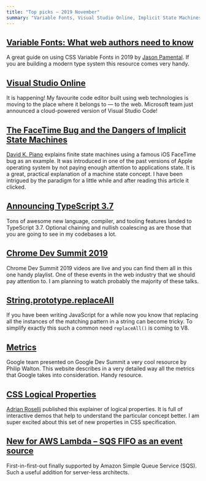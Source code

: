 ```yaml
---
title: "Top picks — 2019 November"
summary: "Variable Fonts, Visual Studio Online, Implicit State Machines, TypeScript 3.7, Chrome Dev Summit 2019, new methods on String prototype, Google Metrics, CSS Logical Properties, AWS FIFO SQS and more…"
---
```


## [Variable Fonts: What web authors need to know](https://rwt.io/typography-tips/variable-fonts-what-web-authors-need-know)

A great guide on using CSS Variable Fonts in 2019 by [Jason Pamental](https://twitter.com/jpamental). If you are building a modern type system this resource comes very handy.

## [Visual Studio Online](https://visualstudio.microsoft.com/services/visual-studio-online/)

It is happening! My favourite code editor built using web technologies is moving to the place where it belongs to — to the web. Microsoft team just announced a cloud-powered version of Visual Studio Code!

## [The FaceTime Bug and the Dangers of Implicit State Machines](https://medium.com/@DavidKPiano/the-facetime-bug-and-the-dangers-of-implicit-state-machines-a5f0f61bdaa2)

[David K. Piano](https://twitter.com/DavidKPiano) explains finite state machines using a famous iOS FaceTime bug as an example. It was introduced in one of the past versions of Apple operating system by not paying enough attention to applications state. It is a great, practical explanation of a machine state concept. I have been intrigued by the paradigm for a little while and after reading this article it clicked.

## [Announcing TypeScript 3.7](https://devblogs.microsoft.com/typescript/announcing-typescript-3-7/)

Tons of awesome new language, compiler, and tooling features landed to TypeScript 3.7. Optional chaining and nullish coalescing as are those that you are going to see in my codebases a lot.

## [Chrome Dev Summit 2019](https://www.youtube.com/playlist?list=PLNYkxOF6rcIDA1uGhqy45bqlul0VcvKMr)

Chrome Dev Summit 2019 videos are live and you can find them all in this one handy playlist. One of these events in the web industry that we should pay attention to. I am planning to watch probably the majority of these talks.

## [String.prototype.replaceAll](https://v8.dev/features/string-replaceall)

If you have been writing JavaScript for a while now you know that replacing all the instances of the matching pattern in a string can become tricky. To simplify exactly this such a common need `replaceAll()` is coming to V8.

## [Metrics](https://web.dev/metrics/)

Google team presented on Google Dev Summit a very cool resource by Philip Walton. This website describes in a very detailed way all the metrics that Google takes into consideration. Handy resource.

## [CSS Logical Properties](https://adrianroselli.com/2019/11/css-logical-properties.html)

[Adrian Roselli](https://twitter.com/aardrian) published this explainer of logical properties. It is full of interactive demos that help to understand the particular concept better. I am super excited about this set of new properties in CSS specification.

## [New for AWS Lambda – SQS FIFO as an event source](https://aws.amazon.com/blogs/compute/new-for-aws-lambda-sqs-fifo-as-an-event-source/)

First-in-first-out finally supported by Amazon Simple Queue Service (SQS). Such a useful addition for server-less architects.
